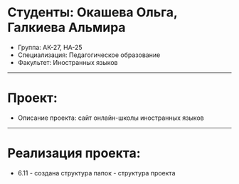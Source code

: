 # Студенты: Окашева Ольга, Галкиева Альмира
- Группа: АК-27, НА-25
- Специализация: Педагогическое образование
- Факультет: Иностранных языков
---
# Проект:
- Описание проекта: сайт онлайн-школы иностранных языков
---
# Реализация проекта:
- 6.11 - создана структура папок - структура проекта 